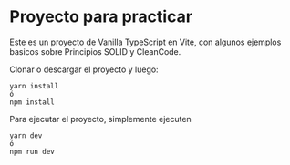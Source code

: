 # Proyecto para practicar

Este es un proyecto de Vanilla TypeScript en Vite, con algunos ejemplos basicos sobre Principios SOLID y CleanCode.

Clonar o descargar el proyecto y luego:

```
yarn install
ó
npm install
```

Para ejecutar el proyecto, simplemente ejecuten
```
yarn dev
ó
npm run dev
```